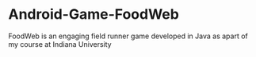 # Android-Game-FoodWeb
FoodWeb is an engaging field runner game developed in Java as apart of my course at Indiana University
